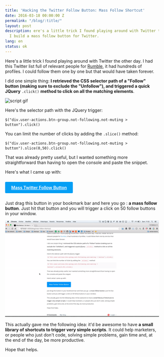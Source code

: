 ```yaml
---
title: 'Hacking the Twitter Follow Button: Mass Follow Shortcut'
date: 2016-03-18 00:00:00 Z
permalink: "/blog/:title/"
layout: post
description: ere's a little trick I found playing around with Twitter the other day.
  I build a mass follow button for Twitter.
lang: en
status: ok
---
```


Here's a little trick I found playing around with Twitter the other day. I had this Twitter list full of relevant people for [Rumble](https://rumble.live), it had hundreds of profiles. I could follow them one by one but that would have taken forever.

I did one simple thing: **I retrieved the CSS selector path of a "Follow" button (making sure to exclude the "Unfollow"), and triggered a quick JQuery** `.click()` **method to click on all the matching elements**. 

![script gif](/img/follow-script.gif)

Here's the selector path with the JQuery trigger:
```
$("div.user-actions.btn-group.not-following.not-muting > button").click()
```
You can limit the number of clicks by adding the `.slice()` method:
```
$("div.user-actions.btn-group.not-following.not-muting > button").slice(0,50).click()
```

That was already pretty useful, but I wanted something more straightforward than having to open the console and paste the snippet.

Here's what I came up with:

<a style="padding: 10px 20px;
    background: #059FF5;
    border-radius: 3px;
    margin: 10px 0;
    display: inline-block;
    font-weight: 600;
    color: #fff;" href="javascript:$('div.user-actions.btn-group.not-following.not-muting > button').slice(0,50).click()">Mass Twitter Follow Button</a>
 
Just drag this button in your bookmark bar and here you go : **a mass follow button**. Just hit that button and you will trigger a click on 50 follow buttons in your window.

![button gif](/img/button.gif)

This actually gave me the following idea: it'd be awesome to have **a small library of shortcuts to trigger very simple scripts**. It could help marketers, or people who just don't code, solving simple problems, gain time and, at the end of the day, be more productive. 

Hope that helps.
